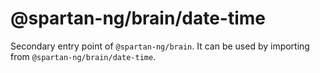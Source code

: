 # @spartan-ng/brain/date-time

Secondary entry point of `@spartan-ng/brain`. It can be used by importing from `@spartan-ng/brain/date-time`.
